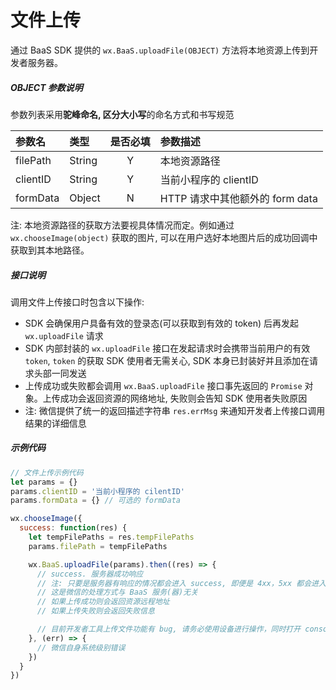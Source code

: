 # 文件上传

通过 BaaS SDK 提供的 `wx.BaaS.uploadFile(OBJECT)` 方法将本地资源上传到开发者服务器。

##### OBJECT 参数说明
参数列表采用**驼峰命名, 区分大小写**的命名方式和书写规范

| 参数名      | 类型     | 是否必填 | 参数描述                    |
| :------- | :----- | :--: | :---------------------- |
| filePath | String |  Y   | 本地资源路径                  |
| clientID | String |  Y   | 当前小程序的 clientID         |
| formData | Object |  N   | HTTP 请求中其他额外的 form data |

注: 本地资源路径的获取方法要视具体情况而定。例如通过 `wx.chooseImage(object)` 获取的图片, 可以在用户选好本地图片后的成功回调中获取到其本地路径。

##### 接口说明
调用文件上传接口时包含以下操作:
- SDK 会确保用户具备有效的登录态(可以获取到有效的 token) 后再发起 `wx.uploadFile` 请求
- SDK 内部封装的 `wx.uploadFile` 接口在发起请求时会携带当前用户的有效 `token`,  `token` 的获取 SDK 使用者无需关心, SDK 本身已封装好并且添加在请求头部一同发送
- 上传成功或失败都会调用 `wx.BaaS.uploadFile` 接口事先返回的 `Promise` 对象。上传成功会返回资源的网络地址, 失败则会告知 SDK 使用者失败原因
- 注: 微信提供了统一的返回描述字符串 `res.errMsg` 来通知开发者上传接口调用结果的详细信息
##### 示例代码
```javascript
// 文件上传示例代码
let params = {}
params.clientID = '当前小程序的 cilentID'
params.formData = {} // 可选的 formData

wx.chooseImage({
  success: function(res) {
    let tempFilePaths = res.tempFilePaths
    params.filePath = tempFilePaths

    wx.BaaS.uploadFile(params).then((res) => {
      // success. 服务器成功响应
      // 注: 只要是服务器有响应的情况都会进入 success, 即便是 4xx，5xx 都会进入
      // 这是微信的处理方式与 BaaS 服务(器)无关
      // 如果上传成功则会返回资源远程地址
      // 如果上传失败则会返回失败信息

      // 目前开发者工具上传文件功能有 bug, 请务必使用设备进行操作，同时打开 console.log 观察结果
    }, (err) => {
      // 微信自身系统级别错误
    })
  }
})
```

